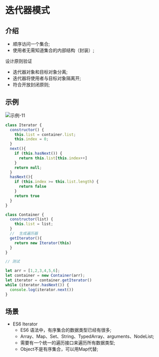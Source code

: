 # 迭代器模式

## 介绍

- 顺序访问一个集合;
- 使用者无需知道集合的内部结构（封装）;

设计原则验证

- 迭代器对象和目标对象分离;
- 迭代器将使用者与目标对象隔离开;
- 符合开放封闭原则;

## 示例

<!-- ![示例-11](/blogs/image/web/designMode/示例-11.png) -->
<img :src="$withBase('/image/web/designMode/示例-11.png')" alt="示例-11">

```js
class Iterator {
  constructor() {
    this.list = container.list;
    this.index = 0;
  }
  next(){
    if (this.hasNext()) {
      return this.list[this.index++]
    }
    return null;
  }
  hasNext(){
    if (this.index >= this.list.length) {
      return false
    }
    return true
  }
}

class Container {
  constructor(list) {
    this.list = list;
  }
  //  生成遍历器
  getIterator(){
    return new Iterator(this)
  }
}

// 测试

let arr = [1,2,3,4,5,6];
let container = new Container(arr);
let iterator = container.getIterator()
while (iterator.hasNext()) {
  console.log(iterator.next())
}
```

## 场景

- ES6 Iterator
  - ES6 语法中，有序集合的数据类型已经有很多;
  - Array、Map、Set、String、TypedArray、arguments、NodeList;
  - 需要有一个统一的遍历接口来遍历所有数据类型;
  - Object不是有序集合，可以用Map代替;















